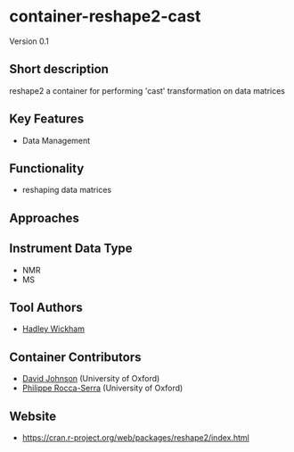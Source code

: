 # container-reshape2-cast
Version 0.1

## Short description
reshape2 a container for performing 'cast' transformation on data matrices 

## Key Features

- Data Management

## Functionality

- reshaping data matrices

## Approaches

## Instrument Data Type

- NMR
- MS

## Tool Authors

- [Hadley Wickham](<h.wickham at gmail.com>)

## Container Contributors

- [David Johnson](https://github.com/djcomlab) (University of Oxford)
- [Philippe Rocca-Serra](https://github.com/proccaserra) (University of Oxford)

## Website

- https://cran.r-project.org/web/packages/reshape2/index.html
